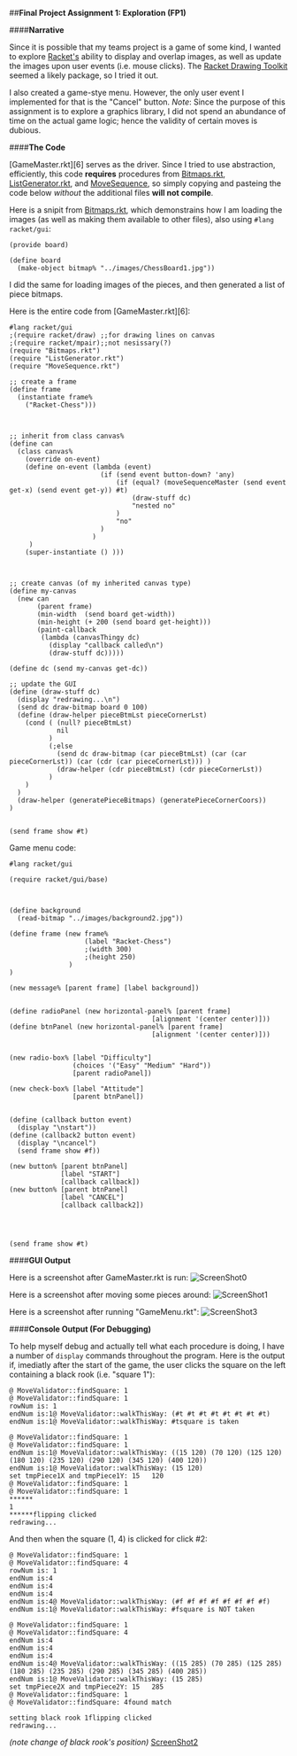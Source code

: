 ##**Final Project Assignment 1: Exploration (FP1)**


####**Narrative**

Since it is possible that my teams project is a game of some kind, I wanted to explore [Racket's][1] ability to display and overlap images, as well as update the images upon user events (i.e. mouse clicks).  The [Racket Drawing Toolkit][2] seemed a likely package, so I tried it out.

I also created a game-stye menu.  However, the only user event I implemented for that is the "Cancel" button.
*Note*: Since the purpose of this assignment is to explore a graphics library, I did not spend
an abundance of time on the actual game logic; hence the validity of certain moves is dubious.

####**The Code**

[GameMaster.rkt][6] serves as the driver.  Since I tried to use abstraction, efficiently, this code **requires** procedures from [Bitmaps.rkt][3], [ListGenerator.rkt][4], and [MoveSequence][5], so simply copying and pasteing the code below *without* the additional files **will not compile**.

Here is a snipit from [Bitmaps.rkt][3], which demonstrains how I am loading the images (as well as making them available to other files), also using ```#lang racket/gui```:
```
(provide board)

(define board
  (make-object bitmap% "../images/ChessBoard1.jpg"))
```
I did the same for loading images of the pieces, and then generated a list of piece bitmaps.



Here is the entire code from [GameMaster.rkt][6]:
```
#lang racket/gui
;(require racket/draw) ;;for drawing lines on canvas
;(require racket/mpair);;not nesissary(?)
(require "Bitmaps.rkt")
(require "ListGenerator.rkt")
(require "MoveSequence.rkt")

;; create a frame
(define frame
  (instantiate frame%
    ("Racket-Chess")))



;; inherit from class canvas%
(define can
  (class canvas% 
    (override on-event)
    (define on-event (lambda (event)
                       (if (send event button-down? 'any)
                           (if (equal? (moveSequenceMaster (send event get-x) (send event get-y)) #t)
                               (draw-stuff dc)
                               "nested no"
                           )
                           "no"
                       )
                     )
     )
    (super-instantiate () )))



;; create canvas (of my inherited canvas type)
(define my-canvas
  (new can
       (parent frame)
       (min-width  (send board get-width))
       (min-height (+ 200 (send board get-height)))
       (paint-callback
        (lambda (canvasThingy dc)
          (display "callback called\n")
          (draw-stuff dc)))))

(define dc (send my-canvas get-dc))

;; update the GUI
(define (draw-stuff dc)
  (display "redrawing...\n")
  (send dc draw-bitmap board 0 100)
  (define (draw-helper pieceBtmLst pieceCornerLst)
    (cond ( (null? pieceBtmLst)
            nil
          )
          (;else
            (send dc draw-bitmap (car pieceBtmLst) (car (car pieceCornerLst)) (car (cdr (car pieceCornerLst))) )
            (draw-helper (cdr pieceBtmLst) (cdr pieceCornerLst))
          )
    )
  )
  (draw-helper (generatePieceBitmaps) (generatePieceCornerCoors))
)


(send frame show #t)
```

Game menu code:
```
#lang racket/gui

(require racket/gui/base)



(define background
  (read-bitmap "../images/background2.jpg"))

(define frame (new frame%
                   (label "Racket-Chess")
                   ;(width 300)
                   ;(height 250)
               )
)

(new message% [parent frame] [label background])


(define radioPanel (new horizontal-panel% [parent frame]
                                    [alignment '(center center)]))
(define btnPanel (new horizontal-panel% [parent frame]
                                    [alignment '(center center)]))


(new radio-box% [label "Difficulty"]
                (choices '("Easy" "Medium" "Hard"))
                [parent radioPanel])

(new check-box% [label "Attitude"]
                [parent btnPanel])


(define (callback button event)
  (display "\nstart"))
(define (callback2 button event)
  (display "\ncancel")
  (send frame show #f))

(new button% [parent btnPanel]
             [label "START"]
             [callback callback])
(new button% [parent btnPanel]
             [label "CANCEL"]
             [callback callback2])




(send frame show #t)
```


####**GUI Output**

Here is a screenshot after GameMaster.rkt is run:
![ScreenShot0](https://github.com/DeepBlue14/Racket-Chess/blob/master/doc/racketChess0.png)


Here is a screenshot after moving some pieces around:
![ScreenShot1](https://github.com/DeepBlue14/Racket-Chess/blob/master/doc/racketChess1.png)

Here is a screenshot after running "GameMenu.rkt":
![ScreenShot3](https://github.com/DeepBlue14/Racket-Chess/blob/master/doc/racketChess3.png)


####**Console Output (For Debugging)**

To help myself debug and actually tell what each procedure is doing, I have a number of ```display``` commands throughout the program.  Here is the output if, imediatly after the start of the game, the user clicks the square on the left containing a black rook (i.e. "square 1"):
```
@ MoveValidator::findSquare: 1
@ MoveValidator::findSquare: 1
rowNum is: 1
endNum is:1@ MoveValidator::walkThisWay: (#t #t #t #t #t #t #t #t)
endNum is:1@ MoveValidator::walkThisWay: #tsquare is taken

@ MoveValidator::findSquare: 1
@ MoveValidator::findSquare: 1
endNum is:1@ MoveValidator::walkThisWay: ((15 120) (70 120) (125 120) (180 120) (235 120) (290 120) (345 120) (400 120))
endNum is:1@ MoveValidator::walkThisWay: (15 120)
set tmpPiece1X and tmpPiece1Y: 15   120
@ MoveValidator::findSquare: 1
@ MoveValidator::findSquare: 1
******
1
******flipping clicked
redrawing...
``` 

And then when the square (1, 4) is clicked for click #2:
```
@ MoveValidator::findSquare: 1
@ MoveValidator::findSquare: 4
rowNum is: 1
endNum is:4
endNum is:4
endNum is:4
endNum is:4@ MoveValidator::walkThisWay: (#f #f #f #f #f #f #f #f)
endNum is:1@ MoveValidator::walkThisWay: #fsquare is NOT taken

@ MoveValidator::findSquare: 1
@ MoveValidator::findSquare: 4
endNum is:4
endNum is:4
endNum is:4
endNum is:4@ MoveValidator::walkThisWay: ((15 285) (70 285) (125 285) (180 285) (235 285) (290 285) (345 285) (400 285))
endNum is:1@ MoveValidator::walkThisWay: (15 285)
set tmpPiece2X and tmpPiece2Y: 15   285
@ MoveValidator::findSquare: 1
@ MoveValidator::findSquare: 4found match

setting black rook 1flipping clicked
redrawing...
```

*(note change of black rook's position)*
[ScreenShot2](https://github.com/DeepBlue14/Racket-Chess/blob/master/doc/racketChess2.png)







[1]: http://racket-lang.org/
[2]: http://docs.racket-lang.org/draw/index.html?q=
[3]: https://github.com/DeepBlue14/Racket-Chess/blob/master/src/Bitmaps.rkt
[4]: https://github.com/DeepBlue14/Racket-Chess/blob/master/src/ListGenerator.rkt
[5]: https://github.com/DeepBlue14/Racket-Chess/blob/master/src/MoveSequence.rkt
